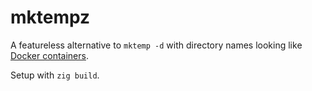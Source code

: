 # mktempz

A featureless alternative to `mktemp -d` with directory names looking like
[Docker containers](https://github.com/moby/moby/blob/master/pkg/namesgenerator/names-generator.go).

Setup with `zig build`.
